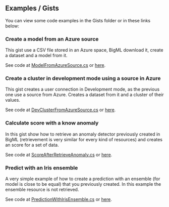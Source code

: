 Examples / Gists
-----------------

You can view some code examples in the Gists folder or in these links below:


### Create a model from an Azure source
This gist use a CSV file stored in an Azure space, BigML download it, create a dataset and a model from it.

See code at [ModelFromAzureSource.cs](https://gist.github.com/joseribes/eb009bfc59aaf27d2d91)
or [here](https://github.com/bigmlcom/bigml-csharp/blob/master/Gists/ModelFromAzureSource.cs).

### Create a cluster in development mode using a source in Azure
This gist creates a user connection in Development mode, as the previous one use a source from Azure.
Creates a dataset from it and a cluster of their values.

See code at [DevClusterFromAzureSource.cs](https://gist.github.com/joseribes/467b3173cfc8b2a0cbd2) or
[here](https://github.com/bigmlcom/bigml-csharp/blob/master/Gists/DevClusterFromAzureSource.cs).

### Calculate score with a know anomaly
In this gist show how to retrieve an anomaly detector previously created in BigML (retrievement is very similar for every kind of resources) and creates an score for a set of data.

See code at [ScoreAfterRetrieveAnomaly.cs](https://gist.github.com/joseribes/905977b5642f04c251fb)
or [here](https://github.com/bigmlcom/bigml-csharp/blob/master/Gists/ScoreAfterRetrieveAnomaly.cs).

### Predict with an Iris ensemble
A very simple example of how to create a prediction with an ensemble (for model is close to be equal) that
you previously created. In this example the ensemble resource is not retrieved.

See code at [PredictionWithIrisEnsemble.cs](https://gist.github.com/joseribes/97a5b9cff4b17469ece4)
or [here](https://github.com/bigmlcom/bigml-csharp/blob/master/Gists/PredictionWithIrisEnsemble.cs).
